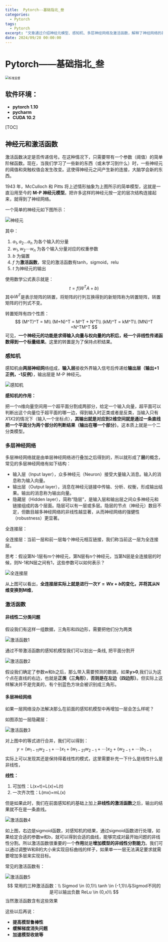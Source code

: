 ```yaml
---
title:  Pytorch--基础指北_叁
categories:
  - Pytorch
tags:
  - Pytorch
excerpt: "文章通过介绍神经元模型、感知机、多层神经网络及激活函数，解释了神经网络的基本结构与非线性分类问题的解决方式，并探讨了激活函数在增强模型非线性能力和提高网络性能中的重要性。"
date: 2024/09/28 00:00:00
---
```


# Pytorch——基础指北_叁

<img src="https://s2.loli.net/2023/09/18/zXu5EpoCmKH8FiJ.jpg" alt="标准监督" style="zoom:67%;" />

## 软件环境：

- **pytorch 1.10**
- **pycharm**
- **CUDA 10.2**

<!-- toc -->

[TOC]



## 神经元和激活函数

激活函数决定是否传递信号。在这种情况下，只需要带有一个参数（阈值）的简单阶梯函数。现在，当我们学习了一些新的东西（或未学习到什么）时，一些神经元的阈值和突触权值会发生改变。这使得神经元之间产生新的连接，大脑学会新的东西。

1943 年，McCulloch 和 Pitts 将上述情形抽象为上图所示的简单模型，这就是一直沿用至今的 **M-P 神经元模型**。把许多这样的神经元按一定的层次结构连接起来，就得到了神经网络。

一个简单的神经元如下图所示：

![神经元](https://s2.loli.net/2024/09/29/Pda1OKYh6Lf8rcV.png)

其中：

1. $a_1,a_2\dots a_n$ 为各个输入的分量
2. $w_1,w_2 \cdots w_n$ 为各个输入分量对应的权重参数
3. $b$ 为偏置
4. $f$ 为**激活函数**，常见的激活函数有tanh，sigmoid，relu
5. $t$ 为神经元的输出

使用数学公式表示就是：
$$
t = f(W^TA+b)
$$
其中$W^T$是表示矩阵的转置，将矩阵的行列互换得到的新矩阵称为转置矩阵，转置矩阵的行列式不变。

转置矩阵有四个性质：
$$
(M^T)^T = M\\
(M+N)^T = M^T + N^T\\
(kM)^T = kM^T\\
(MN)^T =N^TM^T
$$
可见，**一个神经元的功能是求得输入向量与权向量的内积后，经一个非线性传递函数得到一个标量结果**。这里的转置是为了保持点积结果。

### 感知机

感知机由**两层神经网**络组成，**输入层**接收外界输入信号后传递给**输出层（输出+1正例，-1反例）**，输出层是 M-P 神经元。

![感知机](https://s2.loli.net/2024/09/29/xVQSYu7MWkFywem.png)

**感知机的作用：**

把一个n维向量空间用一个超平面分割成两部分，给定一个输入向量，超平面可以判断出这个向量位于超平面的哪一边，得到输入时正类或者是反类，当输入只有$X1X2$的情况下（输入一个坐标点），**其输出就是对应到2维空间就是通过一条直线把一个平面分为两个部分的判断结果（输出在哪一个部分）**。这本质上就是一个二分类模型。

### 多层神经网络

多层神经网络就是由单层神经网络进行叠加之后得到的，所以就形成了**层**的概念，常见的多层神经网络有如下结构：

- 输入层（Input layer），众多神经元（Neuron）接受大量输入消息。输入的消息称为输入向量。
- 输出层（Output layer），消息在神经元链接中传输、分析、权衡，形成输出结果。输出的消息称为输出向量。
- 隐藏层（Hidden layer），简称“隐层”，是输入层和输出层之间众多神经元和链接组成的各个层面。隐层可以有一层或多层。隐层的节点（神经元）数目不定，但数目越多神经网络的非线性越显著，从而神经网络的强健性（robustness）更显著。

全连接层：

全连接层：当前一层和前一层每个神经元相互链接，我们称当前这一层为全连接层。

思考：假设第N-1层有m个神经元，第N层有n个神经元，当第N层是全连接层的时候，则N-1和N层之间有1，这些参数可以如何表示？

![全连接层](https://s2.loli.net/2024/09/29/7JPy4DHw9TCIWez.png)

从上图可以看出，**全连接层实际上就是进行一次$Y=Wx+b$的变化，并将其从N维变换到M维**，

### 激活函数

#### 非线性二分类问题

假设我们有这样一组数据，三角形和四边形，需要把他们分为两类

![激活函数1](https://s2.loli.net/2024/09/29/YpzwDkMPVKXSqH4.png)

通过不带激活函数的感知机模型我们可以划出一条线, 把平面分割开

![激活函数2](https://s2.loli.net/2024/09/29/Cg3flkTIQ9MjYXt.png)

假设我们确定了参数w和b之后，那么带入需要预测的数据，如果**y>0**,我们认为这个点在直线的右边，也就是**正类（三角形）**，**否则是在左边（四边形）**。但实际上这样解决并不是完美的，有个别蓝色方块会被识别成三角形。

#### 多层神经网络

如果一层网络没办法解决那么在前面的感知机模型中再增加一层会怎么样呢？

如图添加一层隐藏层：

![激活函数3](https://s2.loli.net/2024/09/29/thSqVGgwQB2CJuk.png)

对上图中的等式进行合并，我们可以得到：
$$
y = (w_{1-11}w_{2-1}+\cdots)x_1+(w_{1-21}w_{2-1}+\cdots)x_2 + (w_{2-1}+\cdots)b_{1-1}
$$
实际上可以发现其还是保持得着线性的模式，这里需要补充一下什么是线性什么是非线性，

**线性：**

1. 可加性：L(x+t)=L(x)+L(t)
2. 一次齐次性：L(mx)=mL(x)

但是如果此时，我们在前面感知机的基础上加上**非线性的激活函数**之后，输出的结果就不在是一条直线。

![激活函数4](https://s2.loli.net/2024/09/29/KS1mIZYQ3q98tru.png)

如上图，右边是sigmoid函数，对感知机的结果，通过sigmoid函数进行处理，如果给定合适的参数w和b，就可以得到合适的曲线，能够完成对最开始问题的非线性分割。所以激活函数很重要的一个**作用**就是**增加模型的非线性分割能力**。我们可以通过调整W和B的大小来实现目标曲线的样子，如果单一一层无法满足要求就需要增加多层来实现目标。

常见的激活函数有：

![激活函数5](https://s2.loli.net/2024/09/29/vOCSckqWXtLzrFB.jpg)
$$
常用的三种激活函数：\\
Sigmod \in (0,1)\\
tanh \in (-1,1)\\与Sigmod不同的是可以输出负数
ReLu \in (0,x)\\
$$
当然激活函数含有这些效果

这些以后再说：

- **提高模型鲁棒性**
- **缓解梯度消失问题**
- **加速模型收敛等**